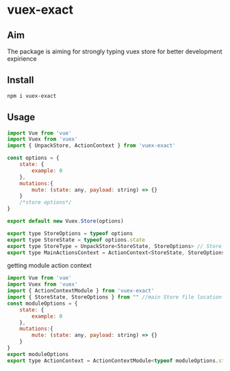 # vuex-exact

## Aim

The package is aiming for strongly typing vuex store for better development expirience

## Install

```powershell
npm i vuex-exact
```

## Usage

```JavaScript
import Vue from 'vue'
import Vuex from 'vuex'
import { UnpackStore, ActionContext } from 'vuex-exact'

const options = {
    state: {
        example: 0
    },
    mutations:{
        mute: (state: any, payload: string) => {}
    }
    /*store options*/
}

export default new Vuex.Store(options)

export type StoreOptions = typeof options
export type StoreState = typeof options.state
export type StoreType = UnpackStore<StoreState, StoreOptions> // Store Type 
export type MainActionsContext = ActionContext<StoreState, StoreOptions> // context of actions outside modules
```

getting module action context

```JavaScript
import Vue from 'vue'
import Vuex from 'vuex'
import { ActionContextModule } from 'vuex-exact'
import { StoreState, StoreOptions } from "" //main Store file location
const moduleOptions = {
    state: {
        example: 0
    },
    mutations:{
        mute: (state: any, payload: string) => {}
    }
}
export moduleOptions
export type ActionContext = ActionContextModule<typeof moduleOptions.state ,StoreState, typeof moduleOptions,StoreOptions>
```